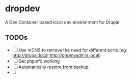 # dropdev
A Dev Container based local dev environment for Drupal

## TODOs

- [ ] Use mDNS to remove the need for different ports (eg: http://drupal.local http://phpmyadmin.local)
- [ ] Get phpinfo working
- [ ] Automatically restore from backup
- [ ] 